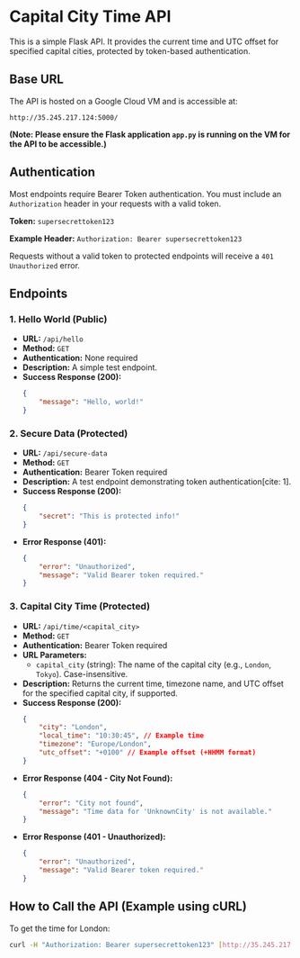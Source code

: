 # Capital City Time API

This is a simple Flask API. It provides the current time and UTC offset for specified capital cities, protected by token-based authentication.

## Base URL

The API is hosted on a Google Cloud VM and is accessible at:

`http://35.245.217.124:5000/`

**(Note: Please ensure the Flask application `app.py` is running on the VM for the API to be accessible.)**

## Authentication

Most endpoints require Bearer Token authentication. You must include an `Authorization` header in your requests with a valid token.

**Token:** `supersecrettoken123`

**Example Header:**
`Authorization: Bearer supersecrettoken123`

Requests without a valid token to protected endpoints will receive a `401 Unauthorized` error.

## Endpoints

### 1. Hello World (Public)

* **URL:** `/api/hello`
* **Method:** `GET`
* **Authentication:** None required
* **Description:** A simple test endpoint.
* **Success Response (200):**
    ```json
    {
        "message": "Hello, world!"
    }
    ```

### 2. Secure Data (Protected)

* **URL:** `/api/secure-data`
* **Method:** `GET`
* **Authentication:** Bearer Token required
* **Description:** A test endpoint demonstrating token authentication[cite: 1].
* **Success Response (200):**
    ```json
    {
        "secret": "This is protected info!"
    }
    ```
* **Error Response (401):**
    ```json
    {
        "error": "Unauthorized",
        "message": "Valid Bearer token required."
    }
    ```

### 3. Capital City Time (Protected)

* **URL:** `/api/time/<capital_city>`
* **Method:** `GET`
* **Authentication:** Bearer Token required
* **URL Parameters:**
    * `capital_city` (string): The name of the capital city (e.g., `London`, `Tokyo`). Case-insensitive.
* **Description:** Returns the current time, timezone name, and UTC offset for the specified capital city, if supported.
* **Success Response (200):**
    ```json
    {
        "city": "London",
        "local_time": "10:30:45", // Example time
        "timezone": "Europe/London",
        "utc_offset": "+0100" // Example offset (+HHMM format)
    }
    ```
* **Error Response (404 - City Not Found):**
    ```json
    {
        "error": "City not found",
        "message": "Time data for 'UnknownCity' is not available."
    }
    ```
* **Error Response (401 - Unauthorized):**
    ```json
    {
        "error": "Unauthorized",
        "message": "Valid Bearer token required."
    }
    ```

## How to Call the API (Example using cURL)

To get the time for London:

```bash
curl -H "Authorization: Bearer supersecrettoken123" [http://35.245.217.124:5000/api/time/London](http://35.245.217.124:5000/api/time/London)
